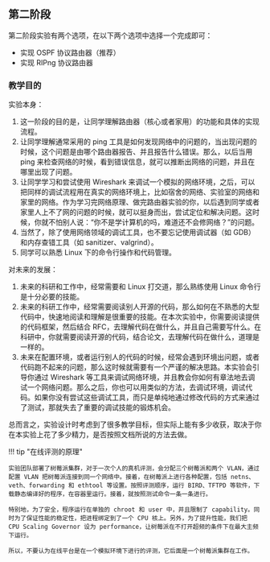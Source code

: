 ## 第二阶段

第二阶段实验有两个选项，在以下两个选项中选择一个完成即可：

- 实现 OSPF 协议路由器（推荐）
- 实现 RIPng 协议路由器
<!-- - 实现 DHCPv6 协议路由器
- 实现 TFTP 协议客户端和服务端 -->

### 教学目的

实验本身：

1. 这一阶段的目的是，让同学理解路由器（核心或者家用）的功能和具体的实现流程。
2. 让同学理解通常采用的 ping 工具是如何发现网络中的问题的，当出现问题的时候，这个问题是由哪个路由器报告、并且报告什么错误。那么，以后当用 ping 来检查网络的时候，看到错误信息，就可以推断出网络的问题，并且在哪里出现了问题。
3. 让同学学习和尝试使用 Wireshark 来调试一个模拟的网络环境，之后，可以把同样的调试流程用在真实的网络环境上，比如宿舍的网络、实验室的网络和家里的网络。作为学习完网络原理、做完路由器实验的你，以后遇到同学或者家里人上不了网的问题的时候，就可以挺身而出，尝试定位和解决问题。这时候，你就不怕别人说：“你不是学计算机的吗，难道还不会修网络？”的问题。
4. 当然了，除了使用网络领域的调试工具，也不要忘记使用调试器（如 GDB）和内存查错工具（如 sanitizer、valgrind）。
5. 同学可以熟悉 Linux 下的命令行操作和代码管理。

对未来的发展：

1. 未来的科研和工作中，经常需要和 Linux 打交道，那么熟练使用 Linux 命令行是十分必要的技能。
2. 未来的科研工作中，经常需要阅读别人开源的代码，那么如何在不熟悉的大型代码中，快速地阅读和理解是很重要的技能。在本次实验中，你需要阅读提供的代码框架，然后结合 RFC，去理解代码在做什么，并且自己需要写什么。在科研中，你就需要阅读开源的代码，结合论文，去理解代码在做什么，道理是一样的。
3. 未来在配置环境，或者运行别人的代码的时候，经常会遇到环境出问题，或者代码跑不起来的问题，那么这时候就需要有一个严谨的解决思路。本实验会引导你通过 Wireshark 等工具来调试网络环境，并且教会你如何有章法地去调试一个网络问题。那么之后，你也可以用类似的方法，去调试环境，调试代码。如果你没有尝试这些调试工具，而只是单纯地通过修改代码的方式来通过了测试，那就失去了重要的调试技能的锻炼机会。

总而言之，实验设计时考虑到了很多教学目标，但实际上能有多少收获，取决于你在本实验上花了多少精力，是否按照文档所说的方法去做。

!!! tip "在线评测的原理"

    实验团队部署了树莓派集群，对于一次个人的真机评测，会分配三个树莓派和两个 VLAN，通过配置 VLAN 把树莓派连接到同一个网络中。接着，在树莓派上进行各种配置，包括 netns、veth、forwarding 和 ethtool 等设置。按照评测顺序，运行 BIRD、TFTPD 等软件，下载静态编译好的程序，在容器里运行。接着，就按照测试命令一条一条进行。

    特别地，为了安全，程序运行在单独的 chroot 和 user 中，并且限制了 capability。同时为了保证性能的稳定性，把进程绑定到了一个 CPU 核上。另外，为了提升性能，我们把 CPU Scaling Governor 设为 performance，让树莓派在不打开超频的条件下在最大主频下运行。

    所以，不要认为在线平台是在一个模拟环境下进行的评测，它后面是一个树莓派集群在工作。